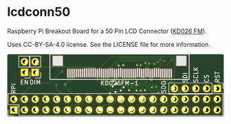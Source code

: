 # lcdconn50

Raspberry Pi Breakout Board for a 50 Pin LCD Connector ([KD026
FM](http://www.startek-lcd.com/res/starteklcd/pdres/201303/20130329093105640.pdf)).

Uses CC-BY-SA-4.0 license. See the LICENSE file for more information.

![Preview of the PCB](https://github.com/deltabeard/lcdconn50/raw/master/out/lcdconn50.png)
